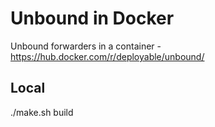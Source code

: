# Unbound in Docker

Unbound forwarders in a container - https://hub.docker.com/r/deployable/unbound/

## Local

./make.sh build


